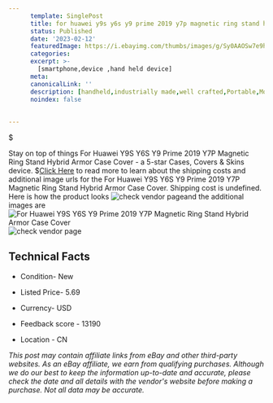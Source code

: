 ```yaml
---
      template: SinglePost
      title: for huawei y9s y6s y9 prime 2019 y7p magnetic ring stand hybrid armor case cover
      status: Published
      date: '2023-02-12'
      featuredImage: https://i.ebayimg.com/thumbs/images/g/Sy0AAOSw7e9hKKCg/s-l225.jpg
      categories: 
      excerpt: >-
        [smartphone,device ,hand held device]
      meta:
      canonicalLink: ''
      description: [handheld,industrially made,well crafted,Portable,Mobile,Compact,Convenient,Lightweight,Maneuverable,Man-portable,Miniature,Carriable,Hand-held,Light,Holdable,Transportable,Mobile device,Pocket-sized,On-the-go,Wireless,Cordless,Compact size,Convenient size, smartphone,device ,hand held device]
      noindex: false
      
        
---
```

$

Stay on top of things For Huawei Y9S Y6S Y9 Prime 2019 Y7P Magnetic Ring Stand Hybrid Armor Case Cover - a 5-star Cases, Covers & Skins device.
$[Click Here](https://www.ebay.com/itm/175238468292?hash=item28cd06d2c4%3Ag%3ASy0AAOSw7e9hKKCg&mkevt=1&mkcid=1&mkrid=711-53200-19255-0&campid=%253CePNCampaignId%253E&customid=%253CreferenceId%253E&toolid=10049) to read more to learn about the shipping costs and additional image urls for the For Huawei Y9S Y6S Y9 Prime 2019 Y7P Magnetic Ring Stand Hybrid Armor Case Cover. Shipping cost is undefined. Here is how the product looks ![check vendor page](https://i.ebayimg.com/thumbs/images/g/Sy0AAOSw7e9hKKCg/s-l225.jpg)and the additional images are![For Huawei Y9S Y6S Y9 Prime 2019 Y7P Magnetic Ring Stand Hybrid Armor Case Cover](https://i.ebayimg.com/images/g/Sy0AAOSw7e9hKKCg/s-l1200.jpg)![check vendor page](https://origin-galleryplus.ebayimg.com/ws/web/175238468292_2_0_1/225x225.jpg,https://origin-galleryplus.ebayimg.com/ws/web/175238468292_3_0_1/225x225.jpg,https://origin-galleryplus.ebayimg.com/ws/web/175238468292_4_0_1/225x225.jpg,https://origin-galleryplus.ebayimg.com/ws/web/175238468292_5_0_1/225x225.jpg,https://origin-galleryplus.ebayimg.com/ws/web/175238468292_6_0_1/225x225.jpg,https://origin-galleryplus.ebayimg.com/ws/web/175238468292_7_0_1/225x225.jpg,https://origin-galleryplus.ebayimg.com/ws/web/175238468292_8_0_1/225x225.jpg,https://origin-galleryplus.ebayimg.com/ws/web/175238468292_9_0_1/225x225.jpg)



 ## Technical Facts 



     
      

 - Condition- New 


      

 - Listed Price- 5.69 


      

 - Currency- USD 


      

 - Feedback score - 13190 


      

 - Location - CN 


      
      

 *_This post may contain affiliate links from eBay and other third-party websites. As an eBay affiliate, we earn from qualifying purchases. Although we do our best to keep the information up-to-date and accurate, please check the date and all details with the vendor's website before making a purchase. Not all data may be accurate._*






